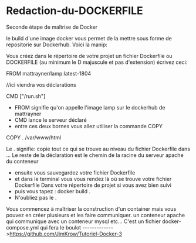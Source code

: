 # Redaction-du-DOCKERFILE
Seconde étape de maîtrise de Docker

le build d'une image docker vous permet de la mettre sous forme de repositorie sur Dockerhub.
Voici la manip:


Vous créez dans le répertoire de votre projet un fichier Dockerfile ou DOCKERFILE 
(au minimum le D majuscule et pas d'extension)
écrivez ceci:

FROM mattrayner/lamp:latest-1804

//ici viendra vos déclarations

CMD ["/run.sh"]

- FROM signifie qu'on appelle l'image lamp sur le dockerhub de mattrayner
- CMD lance le serveur déclaré
- entre ces deux bornes vous allez utiliser la commande COPY

COPY .  /var/www/html

Le . signifie:  copie tout ce qui se trouve au niveau du fichier Dockerfile dans ...
Le reste de la déclaration est le chemin de la racine du serveur apache du conteneur

- ensuite vous sauvegardez votre fichier Dockerfile
- et dans le terminal vous vous rendez là où se trouve votre fichier Dockerfile
  Dans votre répertoire de projet si vous avez bien suivi
- puis vous tapez :     docker build .
- N'oubliez pas le .


Vous commencez à maîtriser la construction d'un container mais vous pouvez en créer plusieurs et les faire communiquer.
un conteneur apache  qui communique avec un conteneur mysql etc...
C'est un fichier docker-compose.yml qui fera le boulot ------------->https://github.com/JimKrow/Tutoriel-Docker-3
